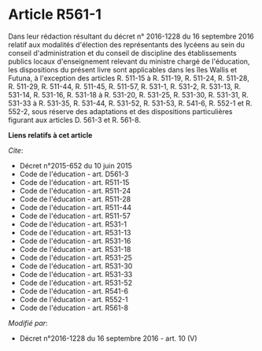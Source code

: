 # Article R561-1

Dans leur rédaction résultant du décret n° 2016-1228 du 16 septembre 2016 relatif aux modalités d'élection des représentants
des lycéens au sein du conseil d'administration et du conseil de discipline des établissements publics locaux d'enseignement
relevant du ministre chargé de l'éducation, les dispositions du présent livre sont applicables dans les îles Wallis et
Futuna, à l'exception des articles R. 511-15 à R. 511-19, R. 511-24, R. 511-28, R. 511-29, R. 511-44, R. 511-45, R. 511-57,
R. 531-1, R. 531-2, R. 531-13, R. 531-14, R. 531-16, R. 531-18 à R. 531-20, R. 531-25, R. 531-30, R. 531-31, R. 531-33 à R.
531-35, R. 531-44, R. 531-52, R. 531-53, R. 541-6, R. 552-1 et R. 552-2, sous réserve des adaptations et des dispositions
particulières figurant aux articles D. 561-3 et R. 561-8.

**Liens relatifs à cet article**

_Cite_:

  - Décret n°2015-652 du 10 juin 2015
  - Code de l'éducation - art. D561-3
  - Code de l'éducation - art. R511-15
  - Code de l'éducation - art. R511-24
  - Code de l'éducation - art. R511-28
  - Code de l'éducation - art. R511-44
  - Code de l'éducation - art. R511-57
  - Code de l'éducation - art. R531-1
  - Code de l'éducation - art. R531-13
  - Code de l'éducation - art. R531-16
  - Code de l'éducation - art. R531-18
  - Code de l'éducation - art. R531-25
  - Code de l'éducation - art. R531-30
  - Code de l'éducation - art. R531-33
  - Code de l'éducation - art. R531-52
  - Code de l'éducation - art. R541-6
  - Code de l'éducation - art. R552-1
  - Code de l'éducation - art. R561-8

_Modifié par_:

  - Décret n°2016-1228 du 16 septembre 2016 - art. 10 (V)
